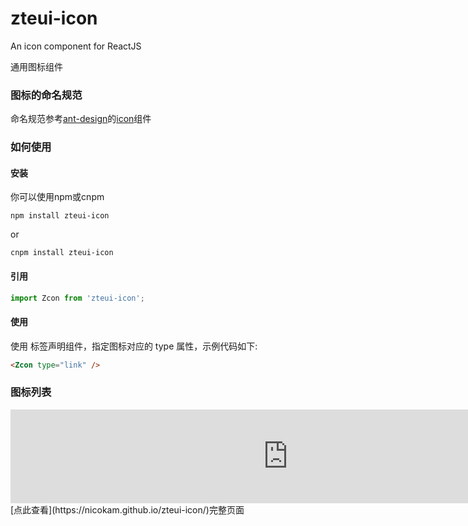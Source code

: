 # zteui-icon
An icon component for ReactJS

通用图标组件

### 图标的命名规范
命名规范参考[ant-design](https://ant.design/docs/react/introduce-cn)的[icon](https://ant.design/components/icon-cn/)组件

### 如何使用
#### 安装
你可以使用npm或cnpm
```text
npm install zteui-icon
```
or
```text
cnpm install zteui-icon
```
#### 引用
```javascript
import Zcon from 'zteui-icon';
```

#### 使用
使用 <Icon /> 标签声明组件，指定图标对应的 type 属性，示例代码如下:
```html
<Zcon type="link" />
```

### 图标列表
<iframe src="https://nicokam.github.io/zteui-icon/" width="888px"  frameborder="0"> </iframe>
[点此查看](https://nicokam.github.io/zteui-icon/)完整页面
